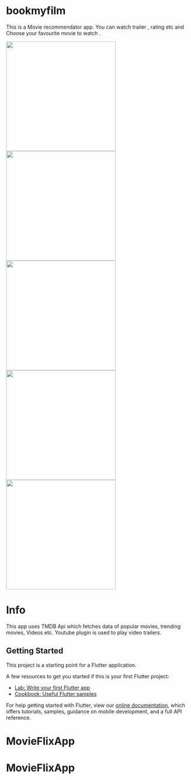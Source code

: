 # bookmyfilm

This is a Movie recommendator app. You can watch trailer , rating etc and Choose your favourite movie to watch . 


<img src="https://user-images.githubusercontent.com/89076731/133922427-e6a9f8a5-51a2-417d-ac48-f37627478233.jpg" width="300">
<img src="https://user-images.githubusercontent.com/89076731/133922431-339fc7e1-def6-43fd-b202-74e408f9a761.jpg" width="300">
<img src="https://user-images.githubusercontent.com/89076731/133922435-dd4b32f7-8ac0-41e7-afe4-32f017485eca.jpg" width="300">
<img src="https://user-images.githubusercontent.com/89076731/133922443-6e6c0220-f275-4496-85f2-e9ed86782386.jpg" width="300">
<img src="https://user-images.githubusercontent.com/89076731/133922447-15eccf8c-5b5d-4810-960a-3f15f52bcef4.jpg" width="300">

# Info
This app uses TMDB Api which fetches data of popular movies, trending movies, Videos etc.
Youtube plugin is used to play video trailers.

## Getting Started

This project is a starting point for a Flutter application.

A few resources to get you started if this is your first Flutter project:

- [Lab: Write your first Flutter app](https://flutter.dev/docs/get-started/codelab)
- [Cookbook: Useful Flutter samples](https://flutter.dev/docs/cookbook)

For help getting started with Flutter, view our
[online documentation](https://flutter.dev/docs), which offers tutorials,
samples, guidance on mobile development, and a full API reference.
# MovieFlixApp
# MovieFlixApp
